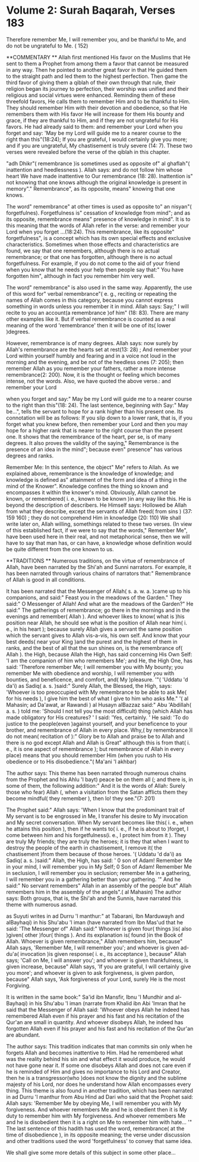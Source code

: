Volume 2: Surah Baqarah, Verses 183
===================================

Therefore remember Me, I will remember you, and be thankful to Me, and
do not be ungrateful to Me. ( 152)


**COMMENTARY
**
Allah first mentioned His favor on the Muslims that He sent to them a
Prophet from among them a favor that cannot be measured in any way. Then
he pointed to another great favor in that He guided them to the straight
path and led them to the highest perfection. Then game the third favor
of giving them a qiblah of their own through that rule, their religion
began its journey to perfection, their worship was unified and their
religious and social virtues were enhanced. Reminding them of these
threefold favors, He calls them to remember Him and to be thankful to
Him. They should remember Him with their devotion and obedience, so that
He remembers them with His favor He will increase for them His bounty
and grace, if they are thankful to Him, and if they are not ungrateful
for His favors. He had already said to them: and remember your Lord when
you forget and say: 'May be my Lord will guide me to a nearer course to
the right than this"(18:24); If you are grateful, I would certainly give
you more; and if you are ungrateful, My chastisement is truly severe
(14: 7). These two verses were revealed before the verse of the qiblah
in this chapter.

"adh Dhikr"( remembrance )is sometimes used as opposite of" al
ghaflah"( inattention and heedlessness ). Allah says: and do not follow
him whose heart We have made inattentive to Our remembrance (18: 28).
Inattention is" not knowing that one knows although the original
knowledge is present in memory"." Remembrance", as its opposite, means"
knowing that one knows.

The word" remembrance" at other times is used as opposite to" an
nisyan"( forgetfulnes). Forgetfulness is" cessation of knowledge from
mind"; and as its opposite, remembrance means" presence of knowledge in
mind". It is to this meaning that the words of Allah refer in the verse:
and remember your Lord when you forget ...(18:24). This remembrance,
like its opposite" forgetfulness", is a concept which has its own
special effects and exclusive characteristics. Sometimes when those
effects and characteristics are found, we say that one remembers,
although there is no actual remembrance; or that one has forgotten,
although there is no actual forgetfulness. For example, if you do not
come to the aid of your friend when you know that he needs your help
then people say that:" You have forgotten him", although in fact you
remember him very well.

The word" remembrance" is also used in the same way. Apparently, the
use of this word for" verbal remembrance"( e. g., reciting or repeating
the names of Allah comes in this category, because you cannot express
something in words unless you remember it in mind. Allah says: Say;" I
will recite to you an account(a remembrance )of him" (18: 83). There are
many other examples like it. But if verbal remembrance is counted as a
real meaning of the word 'remembrance' then it will be one of its( lower
)degrees.

However, remembrance is of many degrees. Allah says: now surely by
Allah's remembrance are the hearts set at rest(13: 28) ; And remember
your Lord within yourself humbly and fearing and in a voice not loud in
the morning and the evening, and be not of the heedless ones (7: 205);
then remember Allah as you remember your fathers, rather a more intense
remembrance(2: 200). Now, it is the thought or feeling which becomes
intense, not the words. Also, we have quoted the above verse.: and
remember your Lord

when you forget and say:" May be my Lord will guide me to a nearer
course to the right than this"(18: 24). The last sentence, beginning
with Say:" May be...", tells the servant to hope for a rank higher than
his present one. Its connotation will be as follows: If you slip down to
a lower rank, that is, if you forget what you knew before, then remember
your Lord and then you may hope for a higher rank that is nearer to the
right course than the present one. It shows that the remembrance of the
heart, per se, is of many degrees. It also proves the validity of the
saying," Remembrance is the presence of an idea in the mind"; because
even" presence" has various degrees and ranks.

Remember Me: In this sentence, the object" Me" refers to Allah. As we
explained above, remembrance is the knowledge of knowledge; and
knowledge is defined as" attainment of the form and idea of a thing in
the mind of the Knower". Knowledge confines the thing so known and
encompasses it within the knower's mind. Obviously, Allah cannot be
known, or remembered( i. e., known to be known )in any way like this. He
is beyond the description of describers. He Himself says: Hollowed be
Allah from what they describe, except the servants of Allah freed( from
sins ) (37: 159 160) ; they do not comprehend Him in knowledge (20: 110)
We shall write later on, Allah willing, somethings related to these two
verses. (In view of this established fact, if we were to say that the
words," Remember Me", have been used here in their real, and not
metaphorical sense, then we will have to say that man has, or can have,
a knowledge whose definition would be quite different from the one known
to us.


**TRADITIONS
**
Numerous traditions, on the virtue of remembrance of Allah, have been
narrated by the Shi'ah and Sunni narrators. For example, it has been
narrated through various chains of narrators that:" Remembrance of Allah
is good in all conditions.

It has been narrated that the Messenger of Allah( s. a. w. a. )came up
to his companions, and said:" Feast you in the meadows of the Garden."
They said:" O Messenger of Allah! And what are the meadows of the
Garden?" He said:" The gatherings of remembrance; go there in the
mornings and in the evenings and remember( Allah ). And whoever likes to
know( what is )his position near Allah, he should see what is the
position of Allah near him( i. e., in his heart ); because surely Allah
gives a servant the same position which the servant gives to Allah
vis-a-vis, his own self. And know that your best deeds( near your King
)and the purest and the highest of them in ranks, and the best of all
that the sun shines on, is the remembrance of( Allah ). the High,
because Allah the High, has said concerning His Own Self: 'I am the
companion of him who remembers Me'; and He, the High One, has said:
'Therefore remember Me; I will remember you with My bounty; you remember
Me with obedience and worship, I will remember you with bounties, and
beneficence, and comfort, and( My )pleasure. '"( 'Uddatu 'd da'i) as
Sadiq( a. s. )said:" Surely Allah, the Blessed, the High, says: 'Whoever
is too preoccupied with My remembrance to be able to ask Me( for his
needs ), I give him the best of what I give to him who asks Me." '( al
Mahasin; ad Da'awat, ar Rawandi ) al Husayn alBazzaz said:" Abu
'Abdillah( a. s. ) told me: 'Should I not tell you the most difficult)
thing (which Allah has made obligatory for His creatures? ' I said:
'Yes, certainly. ' He said: 'To do justice to the people(even )against
yourself, and your beneficence to your brother, and remembrance of Allah
in every place. Why,( by remembrance )I do not mean( recitation of ):"
Glory be to Allah and praise be to Allah and there is no god except
Allah and Allah is Great" although this is from that( i. e., it is one
aspect of remembrance ); but remembrance of Allah in every place) means
that you should remember Him (when you rush to His obedience or to His
disobedience."( Ma'ani 'l akhbar)

The author says: This theme has been narrated through numerous chains
from the Prophet and his Ahlu 'l bayt) peace be on them all (; and there
is, in some of them, the following addition:" And it is the words of
Allah: Surely those who fear) Allah (, when a visitation from the Satan
afflicts them they become mindful( they remember ), then lo! they
see."(7: 201)

The Prophet said:" Allah says: 'When I know that the predominant trait
of My servant is to be engrossed in Me, I transfer his desire to My
invocation and My secret conversation. When My servant becomes like
this( i. e., when he attains this position ), then if he wants to( i.
e., if he is about to )forget, I come between him and his
forgetfulness(i. e., I protect him from it ). They are truly My friends;
they are truly the heroes; it is they that when I want to destroy the
people of the earth in chastisement, I remove it( the chastisement )from
them because of those heroes. '( Uddatu 'd da'i) as Sadiq( a. s. )said:"
Allah, the High, has said: ' 0 son of Adam! Remember Me in your mind, I
will remember you in My Self; 0 Son of Adam! Remember Me in seclusion, I
will remember you in seclusion; remember Me in a gathering, I will
remember you in a gathering better than your gathering. '" And he said:"
No servant remembers" Allah in an assembly of the people but" Allah
remembers him in the assembly of the angels".( al Mahasin) The author
says: Both groups, that is, the Shi'ah and the Sunnis, have narrated
this theme with numerous asnad.

as Suyuti writes in ad Durru 'l manthur:" at Tabarani, Ibn Marduwayh
and alBayhaqi) in his Shu'abu 'l iman (have narrated from Ibn Mas'ud
that he said: 'The Messenger of" Allah said:" Whoever is given four(
things )is( also )given( other )four( things ). And its explanation is(
found )in the Book of Allah. Whoever is given remembrance," Allah
remembers him, because" Allah says, 'Remember Me, I will remember you';
and whoever is given ad-du'a( invocation )is given response( i. e., its
acceptance ), because" Allah says; 'Call on Me, I will answer you'; and
whoever is given thankfulness, is given increase, because" Allah says,
'If you are grateful, I will certainly give you more'; and whoever is
given to ask forgiveness, is given pardon, because" Allah says, 'Ask
forgiveness of your Lord, surely He is the most Forgiving.

It is written in the same book:" Sa'id ibn Mansfir, Ibnu 'I Mundhir and
al-Bayhaqi) in his Shu'abu 'l iman (narrate from Khalid ibn Abi 'Imran
that he said that the Messenger of Allah said: 'Whoever obeys Allah he
indeed has remembered Allah even if his prayer and his fast and his
recitation of the Qur'an are small in quantity. And whoever disobeys
Allah, he indeed has forgotten Allah even if his prayer and his fast and
his recitation of the Qur'an are abundant.

The author says: This tradition indicates that man commits sin only
when he forgets Allah and becomes inattentive to Him. Had he remembered
what was the reality behind his sin and what effect it would produce, he
would not have gone near it. If some one disobeys Allah and does not
care even if he is reminded of Him and gives no importance to his Lord
and Creator, then he is a transgressor(who )does not know the dignity
and the sublime majesty of his Lord, nor does he understand how Allah
encompasses every thing. This theme is also found in another tradition,
which has been narrated in ad Durru 'l manthur from Abu Hind ad Dari who
said that the Prophet said: Allah says: 'Remember Me by obeying Me, I
will remember you with My forgiveness. And whoever remembers Me and he
is obedient then it is My duty to remember him with My forgiveness. And
whoever remembers Me and he is disobedient then it is a right on Me to
remember him with hate... '" The last sentence of this hadith has used
the word, remembrance( at the time of disobedience ), in its opposite
meaning; the verse under discussion and other traditions used the word
'forgetfulness' to convey that same idea.

We shall give some more details of this subject in some other
place...

